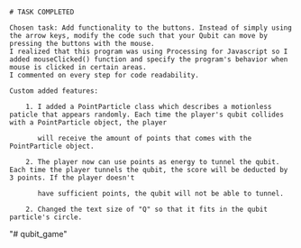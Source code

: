     # TASK COMPLETED

    Chosen task: Add functionality to the buttons. Instead of simply using the arrow keys, modify the code such that your Qubit can move by pressing the buttons with the mouse.
    I realized that this program was using Processing for Javascript so I added mouseClicked() function and specify the program's behavior when mouse is clicked in certain areas.
    I commented on every step for code readability. 

    Custom added features: 

        1. I added a PointParticle class which describes a motionless paticle that appears randomly. Each time the player's qubit collides with a PointParticle object, the player

           will receive the amount of points that comes with the PointParticle object.

        2. The player now can use points as energy to tunnel the qubit. Each time the player tunnels the qubit, the score will be deducted by 3 points. If the player doesn't

           have sufficient points, the qubit will not be able to tunnel.

        2. Changed the text size of "Q" so that it fits in the qubit particle's circle.

"# qubit_game" 
